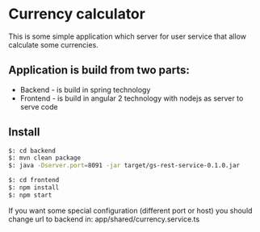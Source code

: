 # Currency calculator

This is some simple application which server for user service that allow calculate some currencies.

## Application is build from two parts:  
- Backend - is build in spring technology
- Frontend - is build in angular 2 technology with nodejs as server to serve code

## Install
```bash
$: cd backend
$: mvn clean package
$: java -Dserver.port=8091 -jar target/gs-rest-service-0.1.0.jar
```

```bash
$: cd frontend
$: npm install
$: npm start
```

If you want some special configuration (different port or host) you should change url to backend in:
app/shared/currency.service.ts
